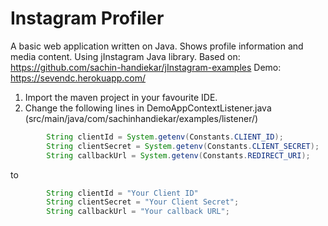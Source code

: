 Instagram Profiler
===================


A basic web application written on Java. Shows profile information and media content. 
Using jInstagram Java library.
Based on: https://github.com/sachin-handiekar/jInstagram-examples
Demo: https://sevendc.herokuapp.com/
1. Import the maven project in your favourite IDE.
2. Change the following lines in DemoAppContextListener.java (src/main/java/com/sachinhandiekar/examples/listener/)

```java
        String clientId = System.getenv(Constants.CLIENT_ID);
        String clientSecret = System.getenv(Constants.CLIENT_SECRET);
        String callbackUrl = System.getenv(Constants.REDIRECT_URI);
```

to

```java
        String clientId = "Your Client ID"
        String clientSecret = "Your Client Secret";
        String callbackUrl = "Your callback URL";
```
